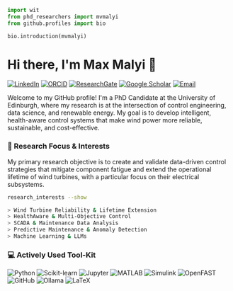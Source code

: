 <!-- 
Welcome, you've found the source code for my GitHub profile :)
Feel free to take inspiration from it for your own profile. 
-->

```python
import wit
from phd_researchers import mvmalyi
from github.profiles import bio

bio.introduction(mvmalyi)
```

# Hi there, I'm Max Malyi 👋

[![LinkedIn](https://img.shields.io/badge/LinkedIn-0077B5?style=for-the-badge&logo=linkedin&logoColor=white)](https://www.linkedin.com/in/mvmalyi/) [![ORCID](https://img.shields.io/badge/ORCID-A6CE39?style=for-the-badge&logo=orcid&logoColor=white)](https://orcid.org/0000-0002-1503-9798) [![ResearchGate](https://img.shields.io/badge/ResearchGate-00CCBB?style=for-the-badge&logo=researchgate&logoColor=white)](https://www.researchgate.net/profile/Max-Malyi) [![Google Scholar](https://img.shields.io/badge/Google_Scholar-4285F4?style=for-the-badge&logo=googlescholar&logoColor=white)](https://scholar.google.com/citations?user=FgcRBeUAAAAJ) [![Email](https://img.shields.io/badge/Email-D14836?style=for-the-badge&logo=gmail&logoColor=white)](mailto:Max.Malyi@ed.ac.uk)

Welcome to my GitHub profile! I'm a PhD Candidate at the University of Edinburgh, where my research is at the intersection of control engineering, data science, and renewable energy. My goal is to develop intelligent, health-aware control systems that make wind power more reliable, sustainable, and cost-effective.

### 🔬 Research Focus & Interests

My primary research objective is to create and validate data-driven control strategies that mitigate component fatigue and extend the operational lifetime of wind turbines, with a particular focus on their electrical subsystems.

```bash
research_interests --show

> Wind Turbine Reliability & Lifetime Extension
> HealthAware & Multi-Objective Control
> SCADA & Maintenance Data Analysis
> Predictive Maintenance & Anomaly Detection
> Machine Learning & LLMs
```

### 💻 Actively Used Tool-Kit

![Python](https://img.shields.io/badge/Python-3776AB?style=for-the-badge&logo=python&logoColor=white) ![Scikit-learn](https://img.shields.io/badge/scikit--learn-F7931E?style=for-the-badge&logo=scikit-learn&logoColor=white) ![Jupyter](https://img.shields.io/badge/Jupyter-F37626?style=for-the-badge&logo=jupyter&logoColor=white) ![MATLAB](https://img.shields.io/badge/MATLAB-0076A8?style=for-the-badge&logo=mathworks&logoColor=white) ![Simulink](https://img.shields.io/badge/Simulink-0076A8?style=for-the-badge&logo=simulink&logoColor=white) ![OpenFAST](https://img.shields.io/badge/OpenFAST-000000?style=for-the-badge&logo=nrel&logoColor=white) ![GitHub](https://img.shields.io/badge/github-181717?style=for-the-badge&logo=github&logoColor=white) ![Ollama](https://img.shields.io/badge/Ollama-000000?style=for-the-badge&logo=ollama&logoColor=white) ![LaTeX](https://img.shields.io/badge/LaTeX-008080?style=for-the-badge&logo=latex&logoColor=white)

<!-- 
**I’m currently learning:** ...

**I’m open to collaborating on:** ...

**I’d be grateful for help with:** ...

### 🚀 Projects

#### Actively working on:

- Wind Turbine Reliability Analysis Combining Data from Multiple Farms % include hyperlinks for ResearchGate project with RG icon & github repo with github icon

#### Completed studies and publications:

- A Comparative Benchmark of Large Language Models for Labelling Wind Turbine Maintenance Logs % format template as a reference with hyperlinks for paper with icon & github repo and github icon
- Wind Turbine Reliability Analysis Using SCADA and Maintenance Data 
-->
